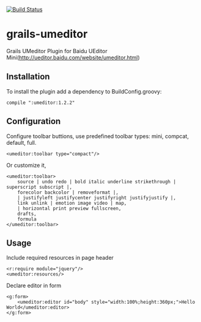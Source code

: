 [![Build Status](https://travis-ci.org/hhxiao/grails-umeditor.svg)](https://travis-ci.org/hhxiao/grails-umeditor)

grails-umeditor
==============

Grails UMeditor Plugin for Baidu UEditor Mini(http://ueditor.baidu.com/website/umeditor.html)


## Installation

To install the plugin add a dependency to BuildConfig.groovy:
~~~~~~~~~~~
compile ":umeditor:1.2.2"
~~~~~~~~~~~

## Configuration

Configure toolbar buttions, use predefined toolbar types: mini, compcat, default, full.

~~~~~~~~~~~
<umeditor:toolbar type="compact"/>
~~~~~~~~~~~

Or customize it, 

~~~~~~~~~~~
<umeditor:toolbar>
    source | undo redo | bold italic underline strikethrough | superscript subscript |,
    forecolor backcolor | removeformat |,
    | justifyleft justifycenter justifyright justifyjustify |,
    link unlink | emotion image video | map,
    | horizontal print preview fullscreen,
    drafts,
    formula
</umeditor:toolbar>
~~~~~~~~~~~

## Usage

Include required resources in page header

~~~~~~~~~~~
<r:require module="jquery"/>
<umeditor:resources/>
~~~~~~~~~~~

Declare editor in form
~~~~~~~~~~~
<g:form>
    <umeditor:editor id="body" style="width:100%;height:360px;">Hello World</umeditor:editor>
</g:form>
~~~~~~~~~~~

